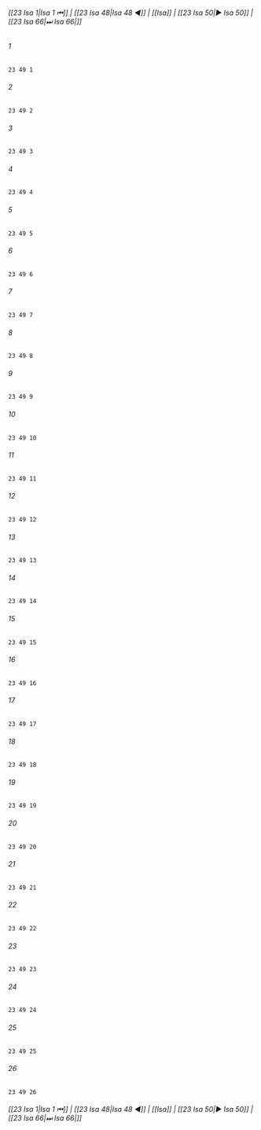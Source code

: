 
###### [[23 Isa 1|Isa 1 ⏮]] | [[23 Isa 48|Isa 48 ◀]] | [[Isa]] | [[23 Isa 50|▶ Isa 50]] | [[23 Isa 66|⏭ Isa 66|]]

###### 1
``` verse
23 49 1 
```
###### 2
``` verse
23 49 2 
```
###### 3
``` verse
23 49 3 
```
###### 4
``` verse
23 49 4 
```
###### 5
``` verse
23 49 5 
```
###### 6
``` verse
23 49 6 
```
###### 7
``` verse
23 49 7 
```
###### 8
``` verse
23 49 8 
```
###### 9
``` verse
23 49 9 
```
###### 10
``` verse
23 49 10 
```
###### 11
``` verse
23 49 11 
```
###### 12
``` verse
23 49 12 
```
###### 13
``` verse
23 49 13 
```
###### 14
``` verse
23 49 14 
```
###### 15
``` verse
23 49 15 
```
###### 16
``` verse
23 49 16 
```
###### 17
``` verse
23 49 17 
```
###### 18
``` verse
23 49 18 
```
###### 19
``` verse
23 49 19 
```
###### 20
``` verse
23 49 20 
```
###### 21
``` verse
23 49 21 
```
###### 22
``` verse
23 49 22 
```
###### 23
``` verse
23 49 23 
```
###### 24
``` verse
23 49 24 
```
###### 25
``` verse
23 49 25 
```
###### 26
``` verse
23 49 26 
```

###### [[23 Isa 1|Isa 1 ⏮]] | [[23 Isa 48|Isa 48 ◀]] | [[Isa]] | [[23 Isa 50|▶ Isa 50]] | [[23 Isa 66|⏭ Isa 66|]]

